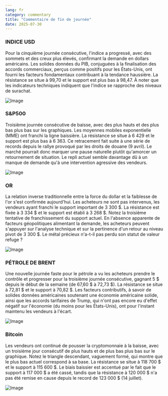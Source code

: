 ```yaml
---
lang: fr
category: commentary
title: "Commentaire de fin de journée"
date: 2025-07-30
---
```


### INDICE USD

Pour la cinquième journée consécutive, l'indice a progressé, avec des sommets et des creux plus élevés, confirmant la demande en dollars américains. Les solides données du PIB, conjuguées à la finalisation des accords commerciaux, perçus comme positifs pour les États-Unis, ont fourni les facteurs fondamentaux contribuant à la tendance haussière. La résistance se situe à 99,70 et le support est plus bas à 98,47. À noter que les indicateurs techniques indiquent que l'indice se rapproche des niveaux de surachat.

![Image](https://markleighedu.github.io/img/Jul-2025/30-Jul-2025/usdindex.jpg)

### S&P500

Troisième journée consécutive de baisse, avec des plus hauts et des plus bas plus bas sur les graphiques. Les moyennes mobiles exponentielle (MME) ont franchi la ligne baissière. La résistance se situe à 6 429 et le support est plus bas à 6 363. Ce retracement fait suite à une série de records depuis le rallye provoqué par les droits de douane (9 avril). Le marché pourrait donc marquer une pause naturelle plutôt qu'amorcer un retournement de situation. Le repli actuel semble davantage dû à un manque de demande qu'à une intervention agressive des vendeurs.

![Image](https://markleighedu.github.io/img/Jul-2025/30-Jul-2025/sp500.jpg)

### OR

La relation inverse traditionnelle entre la force du dollar et la faiblesse de l'or s'est confirmée aujourd'hui. Les acheteurs ne sont pas intervenus, les vendeurs ayant franchi le support important de 3 300 $. La résistance est fixée à 3 334 $ et le support est établi à 3 268 $. Notez la troisième tentative de franchissement du support actuel. En l'absence apparente de facteurs géopolitiques alimentant la demande, les acheteurs peuvent s'appuyer sur l'analyse technique et sur la pertinence d'un retour au niveau pivot de 3 300 $. Le métal précieux n'a-t-il pas perdu son statut de valeur refuge ?

![Image](https://markleighedu.github.io/img/Jul-2025/30-Jul-2025/gold.jpg)

### PÉTROLE DE BRENT

Une nouvelle journée faste pour le pétrole a vu les acheteurs prendre le contrôle et progresser pour la troisième journée consécutive, gagnant 5 $ depuis le début de la semaine (de 67,60 $ à 72,73 $). La résistance se situe à 72,81 $ et le support à 70,82 $. Les facteurs contributifs, à savoir de solides données américaines soutenant une économie américaine solide, ainsi que les accords tarifaires de Trump, qui n'ont pas encore eu d'effet négatif sur l'économie (du moins pour les États-Unis), ont pour l'instant maintenu les vendeurs à l'écart.

![Image](https://markleighedu.github.io/img/Jul-2025/30-Jul-2025/brentoil.jpg)

### Bitcoin

Les vendeurs ont continué de pousser la cryptomonnaie à la baisse, avec un troisième jour consécutif de plus hauts et de plus bas plus bas sur le graphique. Notez le triangle descendant, vaguement formé, qui montre que le plus bas actuel correspond à sa base. La résistance se situe à 118 700 $ et le support à 115 600 $. Le biais baissier est accentué par le fait que le support à 117 000 $ a été cassé, tandis que la résistance à 120 000 $ n'a pas été remise en cause depuis le record de 123 000 $ (14 juillet).

![Image](https://markleighedu.github.io/img/Jul-2025/30-Jul-2025/bitcoin.jpg)

